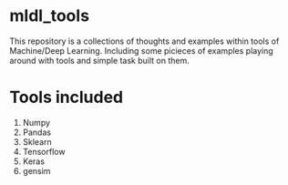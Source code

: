 # mldl_tools
This repository is a collections of thoughts and examples within tools of Machine/Deep Learning.
Including some picieces of examples playing around with tools and simple task built on them.

# Tools included
1. Numpy
2. Pandas
3. Sklearn
4. Tensorflow
5. Keras
6. gensim

